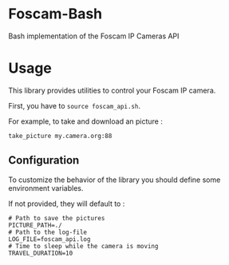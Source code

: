 # Foscam-Bash
Bash implementation of the Foscam IP Cameras API

# Usage
This library provides utilities to control your Foscam IP camera.

First, you have to `source foscam_api.sh`.

For example, to take and download an picture :
```
take_picture my.camera.org:88
```

## Configuration
To customize the behavior of the library you should define some environment variables.

If not provided, they will default to :

```
# Path to save the pictures
PICTURE_PATH=./
# Path to the log-file
LOG_FILE=foscam_api.log
# Time to sleep while the camera is moving
TRAVEL_DURATION=10
```
